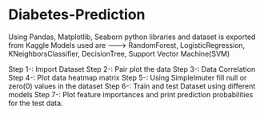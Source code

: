 # Diabetes-Prediction

Using Pandas, Matplotlib, Seaborn python libraries
and dataset is exported from Kaggle
Models used are ---> RandomForest, LogisticRegression, KNeighborsClassifier, DecisionTree, Support Vector Machine(SVM)

Step 1-: Import Dataset
Step 2-: Pair plot the data
Step 3-: Data Correlation
Step 4-: Plot data heatmap matrix 
Step 5-: Using SimpleImuter fill null or zero(0) values in the dataset
Step 6-: Train and test Dataset using different models
Step 7-: Plot feature importances and print prediction probabilities for the test data.
